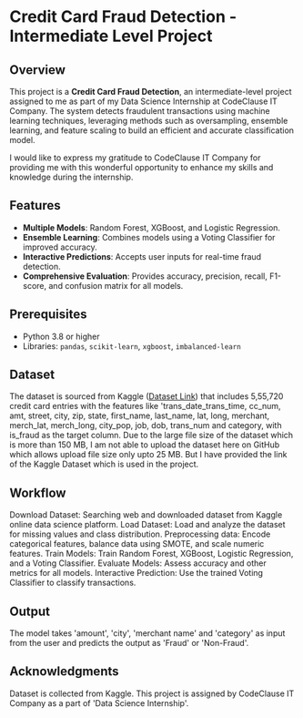 # Credit Card Fraud Detection - Intermediate Level Project

## Overview
This project is a **Credit Card Fraud Detection**, an intermediate-level project assigned to me as part of my Data Science Internship at CodeClause IT Company. The system detects fraudulent transactions using machine learning techniques, leveraging methods such as oversampling, ensemble learning, and feature scaling to build an efficient and accurate classification model.

I would like to express my gratitude to CodeClause IT Company for providing me with this wonderful opportunity to enhance my skills and knowledge during the internship.


## Features
- **Multiple Models**: Random Forest, XGBoost, and Logistic Regression.
- **Ensemble Learning**: Combines models using a Voting Classifier for improved accuracy.
- **Interactive Predictions**: Accepts user inputs for real-time fraud detection.
- **Comprehensive Evaluation**: Provides accuracy, precision, recall, F1-score, and confusion matrix for all models.

## Prerequisites
- Python 3.8 or higher
- Libraries: `pandas`, `scikit-learn`, `xgboost`, `imbalanced-learn`

## Dataset
The dataset is sourced from Kaggle ([Dataset Link](https://www.kaggle.com/datasets/kartik2112/fraud-detection)) that includes 5,55,720 credit card entries with the features like 'trans_date_trans_time, cc_num, amt, street, city, zip, state, first_name, last_name, lat, long, merchant, merch_lat, merch_long, city_pop, job, dob, trans_num and category, with is_fraud as the target column. Due to the large file size of the dataset which is more than 150 MB, I am not able to upload the dataset here on GitHub which allows upload file size only upto 25 MB. But I have provided the link of the Kaggle Dataset which is used in the project.

## Workflow
Download Dataset: Searching web and downloaded dataset from Kaggle online data science platform.
Load Dataset: Load and analyze the dataset for missing values and class distribution.
Preprocessing data: Encode categorical features, balance data using SMOTE, and scale numeric features.
Train Models: Train Random Forest, XGBoost, Logistic Regression, and a Voting Classifier.
Evaluate Models: Assess accuracy and other metrics for all models.
Interactive Prediction: Use the trained Voting Classifier to classify transactions.

## Output
The model takes 'amount', 'city', 'merchant name' and 'category' as input from the user and predicts the output as 'Fraud' or 'Non-Fraud'.

## Acknowledgments
Dataset is collected from Kaggle.
This project is assigned by CodeClause IT Company as a part of 'Data Science Internship'. 
